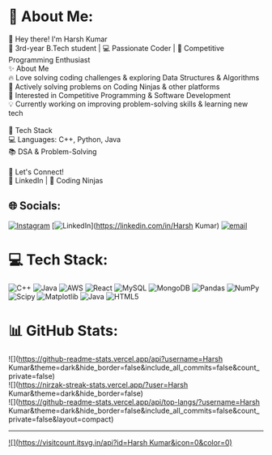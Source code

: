 # 💫 About Me:
👋 Hey there! I'm Harsh Kumar<br>🚀 3rd-year B.Tech student | 💻 Passionate Coder | 🎯 Competitive Programming Enthusiast<br>✨ About Me<br>🔥 Love solving coding challenges & exploring Data Structures & Algorithms<br>🎯 Actively solving problems on Coding Ninjas & other platforms<br>🚀 Interested in Competitive Programming & Software Development<br>💡 Currently working on improving problem-solving skills & learning new tech<br><br>🔧 Tech Stack<br>💻 Languages: C++, Python, Java<br>📚 DSA & Problem-Solving<br><br>🚀 Let's Connect!<br>💼 LinkedIn | 📝 Coding Ninjas 


## 🌐 Socials:
[![Instagram](https://img.shields.io/badge/Instagram-%23E4405F.svg?logo=Instagram&logoColor=white)](https://instagram.com/harshuuuuu25) [![LinkedIn](https://img.shields.io/badge/LinkedIn-%230077B5.svg?logo=linkedin&logoColor=white)](https://linkedin.com/in/Harsh Kumar) [![email](https://img.shields.io/badge/Email-D14836?logo=gmail&logoColor=white)](mailto:hk596876@gmail.com) 

# 💻 Tech Stack:
![C++](https://img.shields.io/badge/c++-%2300599C.svg?style=for-the-badge&logo=c%2B%2B&logoColor=white) ![Java](https://img.shields.io/badge/java-%23ED8B00.svg?style=for-the-badge&logo=openjdk&logoColor=white) ![AWS](https://img.shields.io/badge/AWS-%23FF9900.svg?style=for-the-badge&logo=amazon-aws&logoColor=white) ![React](https://img.shields.io/badge/react-%2320232a.svg?style=for-the-badge&logo=react&logoColor=%2361DAFB) ![MySQL](https://img.shields.io/badge/mysql-4479A1.svg?style=for-the-badge&logo=mysql&logoColor=white) ![MongoDB](https://img.shields.io/badge/MongoDB-%234ea94b.svg?style=for-the-badge&logo=mongodb&logoColor=white) ![Pandas](https://img.shields.io/badge/pandas-%23150458.svg?style=for-the-badge&logo=pandas&logoColor=white) ![NumPy](https://img.shields.io/badge/numpy-%23013243.svg?style=for-the-badge&logo=numpy&logoColor=white) ![Scipy](https://img.shields.io/badge/SciPy-%230C55A5.svg?style=for-the-badge&logo=scipy&logoColor=%white) ![Matplotlib](https://img.shields.io/badge/Matplotlib-%23ffffff.svg?style=for-the-badge&logo=Matplotlib&logoColor=black) ![Java](https://img.shields.io/badge/java-%23ED8B00.svg?style=for-the-badge&logo=openjdk&logoColor=white) ![HTML5](https://img.shields.io/badge/html5-%23E34F26.svg?style=for-the-badge&logo=html5&logoColor=white)
# 📊 GitHub Stats:
![](https://github-readme-stats.vercel.app/api?username=Harsh Kumar&theme=dark&hide_border=false&include_all_commits=false&count_private=false)<br/>
![](https://nirzak-streak-stats.vercel.app/?user=Harsh Kumar&theme=dark&hide_border=false)<br/>
![](https://github-readme-stats.vercel.app/api/top-langs/?username=Harsh Kumar&theme=dark&hide_border=false&include_all_commits=false&count_private=false&layout=compact)

---
[![](https://visitcount.itsvg.in/api?id=Harsh Kumar&icon=0&color=0)](https://visitcount.itsvg.in)

<!-- Proudly created with GPRM ( https://gprm.itsvg.in ) -->
